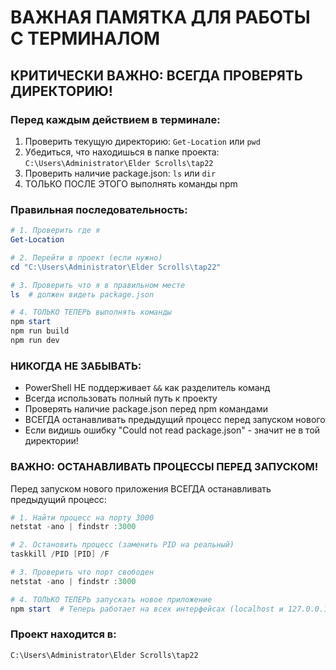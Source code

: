 # ВАЖНАЯ ПАМЯТКА ДЛЯ РАБОТЫ С ТЕРМИНАЛОМ

## КРИТИЧЕСКИ ВАЖНО: ВСЕГДА ПРОВЕРЯТЬ ДИРЕКТОРИЮ!

### Перед каждым действием в терминале:
1. Проверить текущую директорию: `Get-Location` или `pwd`
2. Убедиться, что находишься в папке проекта: `C:\Users\Administrator\Elder Scrolls\tap22`
3. Проверить наличие package.json: `ls` или `dir`
4. ТОЛЬКО ПОСЛЕ ЭТОГО выполнять команды npm

### Правильная последовательность:
```powershell
# 1. Проверить где я
Get-Location

# 2. Перейти в проект (если нужно)
cd "C:\Users\Administrator\Elder Scrolls\tap22"

# 3. Проверить что я в правильном месте
ls  # должен видеть package.json

# 4. ТОЛЬКО ТЕПЕРЬ выполнять команды
npm start
npm run build
npm run dev
```

### НИКОГДА НЕ ЗАБЫВАТЬ:
- PowerShell НЕ поддерживает `&&` как разделитель команд
- Всегда использовать полный путь к проекту
- Проверять наличие package.json перед npm командами
- ВСЕГДА останавливать предыдущий процесс перед запуском нового
- Если видишь ошибку "Could not read package.json" - значит не в той директории!

### ВАЖНО: ОСТАНАВЛИВАТЬ ПРОЦЕССЫ ПЕРЕД ЗАПУСКОМ!
Перед запуском нового приложения ВСЕГДА останавливать предыдущий процесс:
```powershell
# 1. Найти процесс на порту 3000
netstat -ano | findstr :3000

# 2. Остановить процесс (заменить PID на реальный)
taskkill /PID [PID] /F

# 3. Проверить что порт свободен
netstat -ano | findstr :3000

# 4. ТОЛЬКО ТЕПЕРЬ запускать новое приложение
npm start  # Теперь работает на всех интерфейсах (localhost и 127.0.0.1)
```

### Проект находится в:
`C:\Users\Administrator\Elder Scrolls\tap22`
